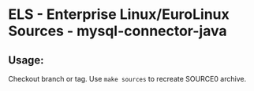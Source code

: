 # ELS - Enterprise Linux/EuroLinux Sources - mysql-connector-java
 
## Usage:
  Checkout branch or tag. Use `make sources` to recreate  SOURCE0 archive.
